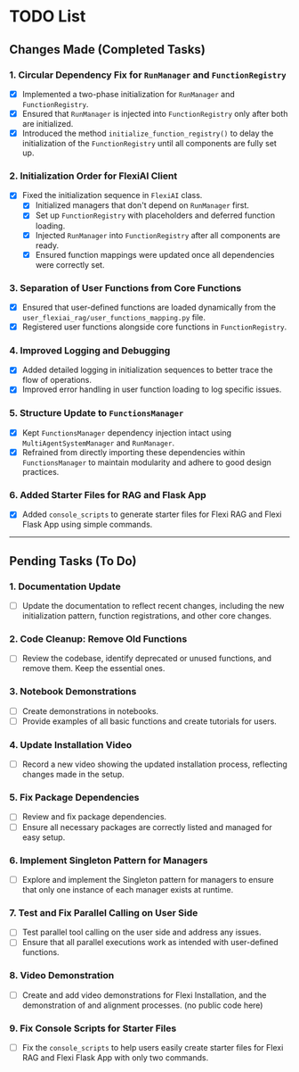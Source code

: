 # TODO List

## Changes Made (Completed Tasks)

### 1. Circular Dependency Fix for `RunManager` and `FunctionRegistry`
- [x] Implemented a two-phase initialization for `RunManager` and `FunctionRegistry`.
- [x] Ensured that `RunManager` is injected into `FunctionRegistry` only after both are initialized.
- [x] Introduced the method `initialize_function_registry()` to delay the initialization of the `FunctionRegistry` until all components are fully set up.

### 2. Initialization Order for FlexiAI Client
- [x] Fixed the initialization sequence in `FlexiAI` class.
  - [x] Initialized managers that don't depend on `RunManager` first.
  - [x] Set up `FunctionRegistry` with placeholders and deferred function loading.
  - [x] Injected `RunManager` into `FunctionRegistry` after all components are ready.
  - [x] Ensured function mappings were updated once all dependencies were correctly set.

### 3. Separation of User Functions from Core Functions
- [x] Ensured that user-defined functions are loaded dynamically from the `user_flexiai_rag/user_functions_mapping.py` file.
- [x] Registered user functions alongside core functions in `FunctionRegistry`.

### 4. Improved Logging and Debugging
- [x] Added detailed logging in initialization sequences to better trace the flow of operations.
- [x] Improved error handling in user function loading to log specific issues.

### 5. Structure Update to `FunctionsManager`
- [x] Kept `FunctionsManager` dependency injection intact using `MultiAgentSystemManager` and `RunManager`.
- [x] Refrained from directly importing these dependencies within `FunctionsManager` to maintain modularity and adhere to good design practices.

### 6. Added Starter Files for RAG and Flask App
- [x] Added `console_scripts` to generate starter files for Flexi RAG and Flexi Flask App using simple commands.

---

## Pending Tasks (To Do)

### 1. Documentation Update
- [ ] Update the documentation to reflect recent changes, including the new initialization pattern, function registrations, and other core changes.

### 2. Code Cleanup: Remove Old Functions
- [ ] Review the codebase, identify deprecated or unused functions, and remove them. Keep the essential ones.

### 3. Notebook Demonstrations
- [ ] Create demonstrations in notebooks.
- [ ] Provide examples of all basic functions and create tutorials for users.

### 4. Update Installation Video
- [ ] Record a new video showing the updated installation process, reflecting changes made in the setup.

### 5. Fix Package Dependencies
- [ ] Review and fix package dependencies.
- [ ] Ensure all necessary packages are correctly listed and managed for easy setup.

### 6. Implement Singleton Pattern for Managers
- [ ] Explore and implement the Singleton pattern for managers to ensure that only one instance of each manager exists at runtime.

### 7. Test and Fix Parallel Calling on User Side
- [ ] Test parallel tool calling on the user side and address any issues.
- [ ] Ensure that all parallel executions work as intended with user-defined functions.

### 8. Video Demonstration
- [ ] Create and add video demonstrations for Flexi Installation, and the demonstration of and alignment processes. (no public code here)

### 9. Fix Console Scripts for Starter Files
- [ ] Fix the `console_scripts` to help users easily create starter files for Flexi RAG and Flexi Flask App with only two commands.
